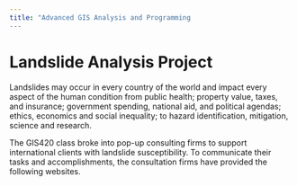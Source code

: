 ```yaml
---
title: "Advanced GIS Analysis and Programming
---
```


# Landslide Analysis Project 
Landslides may occur in every country of the world and impact every aspect of the human condition from public health; property value, taxes, and insurance; government spending, national aid, and political agendas; ethics, economics and social inequality; to hazard identification, mitigation, science and research.

The GIS420 class broke into pop-up consulting firms to support international clients with landslide susceptibility. 
To communicate their tasks and accomplishments, the consultation firms have provided the following websites.

